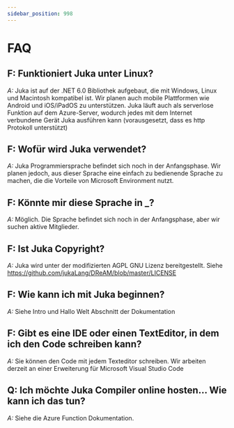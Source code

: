 ```yaml
---
sidebar_position: 998
---
```


# FAQ

## F: Funktioniert Juka unter Linux?
*A:* Juka ist auf der .NET 6.0 Bibliothek aufgebaut, die mit Windows, Linux und Macintosh kompatibel ist. Wir planen auch mobile Plattformen wie Android und iOS/iPadOS zu unterstützen. Juka läuft auch als serverlose Funktion auf dem Azure-Server, wodurch jedes mit dem Internet verbundene Gerät Juka ausführen kann (vorausgesetzt, dass es http Protokoll unterstützt)

## F: Wofür wird Juka verwendet?
*A:* Juka Programmiersprache befindet sich noch in der Anfangsphase. Wir planen jedoch, aus dieser Sprache eine einfach zu bedienende Sprache zu machen, die die Vorteile von Microsoft Environment nutzt.

## F: Könnte mir diese Sprache in _?
*A:* Möglich. Die Sprache befindet sich noch in der Anfangsphase, aber wir suchen aktive Mitglieder.


## F: Ist Juka Copyright?
*A:* Juka wird unter der modifizierten AGPL GNU Lizenz bereitgestellt. Siehe https://github.com/jukaLang/DReAM/blob/master/LICENSE

## F: Wie kann ich mit Juka beginnen?
*A:* Siehe Intro und Hallo Welt Abschnitt der Dokumentation

## F: Gibt es eine IDE oder einen TextEditor, in dem ich den Code schreiben kann?
*A:* Sie können den Code mit jedem Texteditor schreiben. Wir arbeiten derzeit an einer Erweiterung für Microsoft Visual Studio Code

## Q: Ich möchte Juka Compiler online hosten... Wie kann ich das tun?
*A:* Siehe die Azure Function Dokumentation.